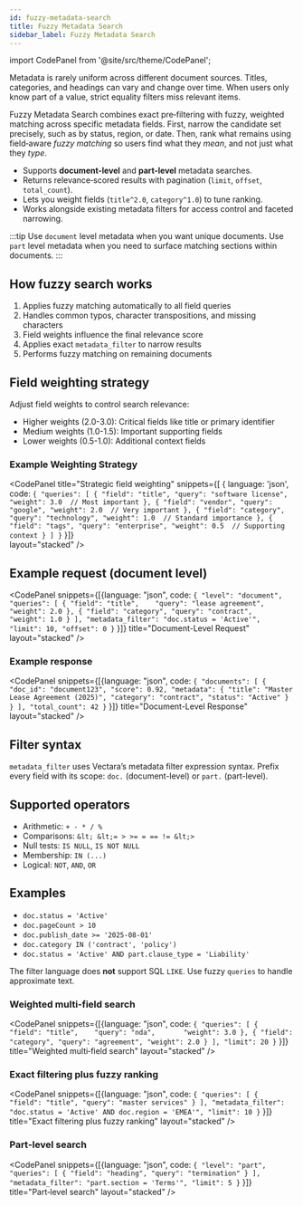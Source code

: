 ```yaml
---
id: fuzzy-metadata-search
title: Fuzzy Metadata Search
sidebar_label: Fuzzy Metadata Search
---
```


import CodePanel from '@site/src/theme/CodePanel';

Metadata is rarely uniform across different document sources. Titles,
categories, and headings can vary and change over time. When users only know 
part of a value, strict equality filters miss relevant items.

Fuzzy Metadata Search combines exact pre‑filtering with fuzzy, weighted 
matching across specific metadata fields. First, narrow the candidate set 
precisely, such as by status, region, or date. Then, rank what remains using 
field‑aware *fuzzy matching* so users find what they *mean*, and not just what 
they *type*.

* Supports **document-level** and **part-level** metadata searches.
* Returns relevance‑scored results with pagination (`limit`, `offset`, `total_count`).
* Lets you weight fields (`title^2.0`, `category^1.0`) to tune ranking.
* Works alongside existing metadata filters for access control and faceted narrowing.

:::tip
Use `document` level metadata when you want unique documents. Use `part` level 
metadata when you need to surface matching sections within documents.
:::

## How fuzzy search works

1. Applies fuzzy matching automatically to all field queries
2. Handles common typos, character transpositions, and missing characters
3. Field weights influence the final relevance score
4. Applies exact `metadata_filter` to narrow results
5. Performs fuzzy matching on remaining documents

## Field weighting strategy

Adjust field weights to control search relevance:
- Higher weights (2.0-3.0): Critical fields like title or primary identifier
- Medium weights (1.0-1.5): Important supporting fields
- Lower weights (0.5-1.0): Additional context fields

### Example Weighting Strategy

<CodePanel
  title="Strategic field weighting"
  snippets={[
    {
      language: 'json',
      code: `{
  "queries": [
    {
      "field": "title",
      "query": "software license",
      "weight": 3.0  // Most important
    },
    {
      "field": "vendor",
      "query": "google",
      "weight": 2.0  // Very important
    },
    {
      "field": "category",
      "query": "technology",
      "weight": 1.0  // Standard importance
    },
    {
      "field": "tags",
      "query": "enterprise",
      "weight": 0.5  // Supporting context
    }
  ]
}`
    }]}  
  layout="stacked"
/>

## Example request (document level)

<CodePanel snippets={[{language: "json", code: `{
  "level": "document",
  "queries": [
    { "field": "title",    "query": "lease agreement", "weight": 2.0 },
    { "field": "category", "query": "contract",        "weight": 1.0 }
  ],
  "metadata_filter": "doc.status = 'Active'",
  "limit": 10,
  "offset": 0
}`
}]} title="Document-Level Request" layout="stacked" />


### Example response

<CodePanel snippets={[{language: "json", code: `{
  "documents": [
    {
      "doc_id": "document123",
      "score": 0.92,
      "metadata": {
        "title": "Master Lease Agreement (2025)",
        "category": "contract",
        "status": "Active"
      }
    }
  ],
  "total_count": 42
}`
}]} title="Document-Level Response" layout="stacked" />


## Filter syntax

`metadata_filter` uses Vectara’s metadata filter expression syntax. Prefix every field with its scope: `doc.` (document-level) or `part.` (part-level).


## Supported operators

* Arithmetic: `+ - * / %`
* Comparisons: `&lt; &lt;= > >= = == != &lt;>`
* Null tests: `IS NULL`, `IS NOT NULL`
* Membership: `IN (...)`
* Logical: `NOT`, `AND`, `OR`


## Examples

* `doc.status = 'Active'`
* `doc.pageCount > 10`
* `doc.publish_date >= '2025-08-01'`
* `doc.category IN ('contract', 'policy')`
* `doc.status = 'Active' AND part.clause_type = 'Liability'`

The filter language does **not** support SQL `LIKE`. Use fuzzy `queries` to handle approximate text.

### Weighted multi‑field search

<CodePanel snippets={[{language: "json", code: `{
   "queries": [
     { "field": "title",    "query": "nda",       "weight": 3.0 },
     { "field": "category", "query": "agreement", "weight": 2.0 }
   ],
   "limit": 20
}`
}]} title="Weighted multi‑field search" layout="stacked" />

### Exact filtering plus fuzzy ranking

<CodePanel snippets={[{language: "json", code: `{
   "queries": [ { "field": "title", "query": "master services" } ],
   "metadata_filter": "doc.status = 'Active' AND doc.region = 'EMEA'",
   "limit": 10
}`
}]} title="Exact filtering plus fuzzy ranking" layout="stacked" />

### Part‑level search

<CodePanel snippets={[{language: "json", code: `{
   "level": "part",
   "queries": [ { "field": "heading", "query": "termination" } ],
   "metadata_filter": "part.section = 'Terms'",
   "limit": 5
}`
}]} title="Part‑level search" layout="stacked" />

